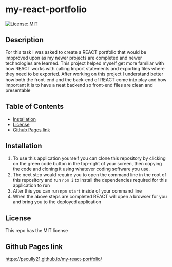 # my-react-portfolio
[![License: MIT](https://img.shields.io/badge/License-MIT-yellow.svg)](https://opensource.org/licenses/MIT)
## Description
For this task I was asked to create a REACT portfolio that would be impproved upon as my newer projects are completed and newer technologies are learned. This project helped myself get more familiar with how REACT works with calling Import statements and exporting files where they need to be exported. After working on this project I understand better how both the front-end and the back-end of REACT come into play and how important it is to have a neat backend so front-end files are clean and presentable
## Table of Contents
- [Installation](#installation)
- [License](#license)
- [Github Pages link](https://pscully21.github.io/my-react-portfolio/)

## Installation
1. To use this application yourself you can clone this repository by clicking on the green code button in the top-right of your screen, then copying the code and cloning it using whatever coding software you use. 
2. The next step would require you to open the command line in the root of this repository and run ``` npm i ``` to install the dependencies required for this application to run
3. After this you can run ``` npm start ``` inside of your command line
4. When the above steps are completed REACT will open a browser for you and bring you to the deployed application

## License 
This repo has the MIT license 

## Github Pages link
https://pscully21.github.io/my-react-portfolio/
